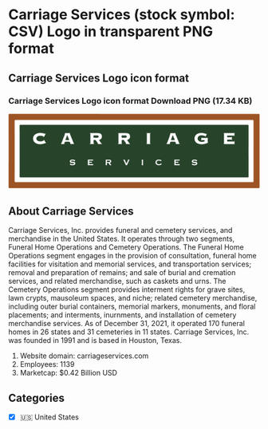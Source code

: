 # Carriage Services (stock symbol: CSV) Logo in transparent PNG format

## Carriage Services Logo icon format

### Carriage Services Logo icon format Download PNG (17.34 KB)

![Carriage Services Logo icon format Download PNG (17.34 KB)](/img/orig/CSV-15fde37c.png)

## About Carriage Services

Carriage Services, Inc. provides funeral and cemetery services, and merchandise in the United States. It operates through two segments, Funeral Home Operations and Cemetery Operations. The Funeral Home Operations segment engages in the provision of consultation, funeral home facilities for visitation and memorial services, and transportation services; removal and preparation of remains; and sale of burial and cremation services, and related merchandise, such as caskets and urns. The Cemetery Operations segment provides interment rights for grave sites, lawn crypts, mausoleum spaces, and niche; related cemetery merchandise, including outer burial containers, memorial markers, monuments, and floral placements; and interments, inurnments, and installation of cemetery merchandise services. As of December 31, 2021, it operated 170 funeral homes in 26 states and 31 cemeteries in 11 states. Carriage Services, Inc. was founded in 1991 and is based in Houston, Texas.

1. Website domain: carriageservices.com
2. Employees: 1139
3. Marketcap: $0.42 Billion USD


## Categories
- [x] 🇺🇸 United States

